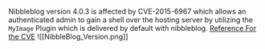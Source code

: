 Nibbleblog version 4.0.3 is affected by CVE-2015-6967 which allows an authenticated admin to gain a shell over the hosting server by utilizing the `MyImage` Plugin which is delivered by default with nibbleblog.
[Reference For the CVE](https://cve.mitre.org/cgi-bin/cvename.cgi?name=CVE-2015-6967)
![[NibbleBlog_Version.png]]
